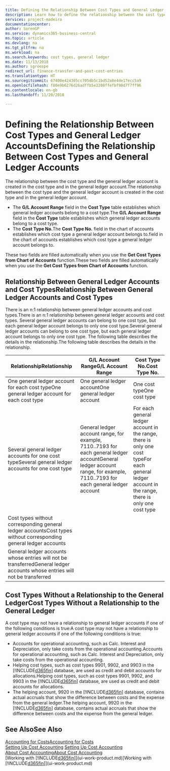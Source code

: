 ```yaml
---
title: Defining the Relationship Between Cost Types and General Ledger Accounts | Microsoft Docs
description: Learn how to define the relationship between the cost type and the general ledger account.
services: project-madeira
documentationcenter: 
author: SorenGP
ms.service: dynamics365-business-central
ms.topic: article
ms.devlang: na
ms.tgt_pltfrm: na
ms.workload: na
ms.search.keywords: cost types, general ledger
ms.date: 11/13/2018
ms.author: sgroespe
redirect_url: finance-transfer-and-post-cost-entries
ms.translationtype: HT
ms.sourcegitcommit: 67400e424305cc705db5c1bd52a8e4de17ecc5a9
ms.openlocfilehash: f80e9b6276d26adffb5e3208ffefbf98d7f7ff96
ms.contentlocale: en-gb
ms.lasthandoff: 11/20/2018

---
```

# <a name="defining-the-relationship-between-cost-types-and-general-ledger-accounts"></a><span data-ttu-id="83401-103">Defining the Relationship Between Cost Types and General Ledger Accounts</span><span class="sxs-lookup"><span data-stu-id="83401-103">Defining the Relationship Between Cost Types and General Ledger Accounts</span></span>
<span data-ttu-id="83401-104">The relationship between the cost type and the general ledger account is created in the cost type and in the general ledger account.</span><span class="sxs-lookup"><span data-stu-id="83401-104">The relationship between the cost type and the general ledger account is created in the cost type and in the general ledger account.</span></span>  

* <span data-ttu-id="83401-105">The **G/L Account Range** field in the **Cost Type** table establishes which general ledger accounts belong to a cost type.</span><span class="sxs-lookup"><span data-stu-id="83401-105">The **G/L Account Range** field in the **Cost Type** table establishes which general ledger accounts belong to a cost type.</span></span>  
* <span data-ttu-id="83401-106">The **Cost Type No.**</span><span class="sxs-lookup"><span data-stu-id="83401-106">The **Cost Type No.**</span></span> <span data-ttu-id="83401-107">field in the chart of accounts establishes which cost type a general ledger account belongs to.</span><span class="sxs-lookup"><span data-stu-id="83401-107">field in the chart of accounts establishes which cost type a general ledger account belongs to.</span></span>  

<span data-ttu-id="83401-108">These two fields are filled automatically when you use the **Get Cost Types from Chart of Accounts** function.</span><span class="sxs-lookup"><span data-stu-id="83401-108">These two fields are filled automatically when you use the **Get Cost Types from Chart of Accounts** function.</span></span>  

## <a name="relationship-between-general-ledger-accounts-and-cost-types"></a><span data-ttu-id="83401-109">Relationship Between General Ledger Accounts and Cost Types</span><span class="sxs-lookup"><span data-stu-id="83401-109">Relationship Between General Ledger Accounts and Cost Types</span></span>  
<span data-ttu-id="83401-110">There is an n:1 relationship between general ledger accounts and cost types.</span><span class="sxs-lookup"><span data-stu-id="83401-110">There is an n:1 relationship between general ledger accounts and cost types.</span></span> <span data-ttu-id="83401-111">Several general ledger accounts can belong to one cost type, but each general ledger account belongs to only one cost type.</span><span class="sxs-lookup"><span data-stu-id="83401-111">Several general ledger accounts can belong to one cost type, but each general ledger account belongs to only one cost type.</span></span> <span data-ttu-id="83401-112">The following table describes the details in the relationship.</span><span class="sxs-lookup"><span data-stu-id="83401-112">The following table describes the details in the relationship.</span></span>  

|<span data-ttu-id="83401-113">Relationship</span><span class="sxs-lookup"><span data-stu-id="83401-113">Relationship</span></span>|<span data-ttu-id="83401-114">**G/L Account Range**</span><span class="sxs-lookup"><span data-stu-id="83401-114">**G/L Account Range**</span></span>|<span data-ttu-id="83401-115">**Cost Type No.**</span><span class="sxs-lookup"><span data-stu-id="83401-115">**Cost Type No.**</span></span>|  
|------------------|------------------------------------------------|-------------------------------------------|  
|<span data-ttu-id="83401-116">One general ledger account for each cost type</span><span class="sxs-lookup"><span data-stu-id="83401-116">One general ledger account for each cost type</span></span>|<span data-ttu-id="83401-117">One general ledger account</span><span class="sxs-lookup"><span data-stu-id="83401-117">One general ledger account</span></span>|<span data-ttu-id="83401-118">One cost type</span><span class="sxs-lookup"><span data-stu-id="83401-118">One cost type</span></span>|  
|<span data-ttu-id="83401-119">Several general ledger accounts for one cost type</span><span class="sxs-lookup"><span data-stu-id="83401-119">Several general ledger accounts for one cost type</span></span>|<span data-ttu-id="83401-120">General ledger account range, for example, 7110..7193 for each general ledger account</span><span class="sxs-lookup"><span data-stu-id="83401-120">General ledger account range, for example, 7110..7193 for each general ledger account</span></span>|<span data-ttu-id="83401-121">For each general ledger account in the range, there is only one cost type</span><span class="sxs-lookup"><span data-stu-id="83401-121">For each general ledger account in the range, there is only one cost type</span></span>|  
|<span data-ttu-id="83401-122">Cost types without corresponding general ledger accounts</span><span class="sxs-lookup"><span data-stu-id="83401-122">Cost types without corresponding general ledger accounts</span></span>|<Empty>||  
|<span data-ttu-id="83401-123">General ledger accounts whose entries will not be transferred</span><span class="sxs-lookup"><span data-stu-id="83401-123">General ledger accounts whose entries will not be transferred</span></span>||<Empty>|  

## <a name="cost-types-without-a-relationship-to-the-general-ledger"></a><span data-ttu-id="83401-124">Cost Types Without a Relationship to the General Ledger</span><span class="sxs-lookup"><span data-stu-id="83401-124">Cost Types Without a Relationship to the General Ledger</span></span>  
<span data-ttu-id="83401-125">A cost type may not have a relationship to general ledger accounts if one of the following conditions is true:</span><span class="sxs-lookup"><span data-stu-id="83401-125">A cost type may not have a relationship to general ledger accounts if one of the following conditions is true:</span></span>  

* <span data-ttu-id="83401-126">Accounts for operational accounting, such as Calc. Interest and Depreciation, only take costs from the operational accounting.</span><span class="sxs-lookup"><span data-stu-id="83401-126">Accounts for operational accounting, such as Calc. Interest and Depreciation, only take costs from the operational accounting.</span></span>  
* <span data-ttu-id="83401-127">Helping cost types, such as cost types 9901, 9902, and 9903 in the [!INCLUDE[d365fin](includes/d365fin_md.md)] database, are used as credit and debit accounts for allocations.</span><span class="sxs-lookup"><span data-stu-id="83401-127">Helping cost types, such as cost types 9901, 9902, and 9903 in the [!INCLUDE[d365fin](includes/d365fin_md.md)] database, are used as credit and debit accounts for allocations.</span></span>  
* <span data-ttu-id="83401-128">The helping account, 9920 in the [!INCLUDE[d365fin](includes/d365fin_md.md)] database, contains actual accruals that show the difference between costs and the expense from the general ledger.</span><span class="sxs-lookup"><span data-stu-id="83401-128">The helping account, 9920 in the [!INCLUDE[d365fin](includes/d365fin_md.md)] database, contains actual accruals that show the difference between costs and the expense from the general ledger.</span></span>  

## <a name="see-also"></a><span data-ttu-id="83401-129">See Also</span><span class="sxs-lookup"><span data-stu-id="83401-129">See Also</span></span>  
[<span data-ttu-id="83401-130">Accounting for Costs</span><span class="sxs-lookup"><span data-stu-id="83401-130">Accounting for Costs</span></span>](finance-manage-cost-accounting.md)  
<span data-ttu-id="83401-131">[Setting Up Cost Accounting](finance-set-up-cost-accounting.md) </span><span class="sxs-lookup"><span data-stu-id="83401-131">[Setting Up Cost Accounting](finance-set-up-cost-accounting.md) </span></span>  
[<span data-ttu-id="83401-132">About Cost Accounting</span><span class="sxs-lookup"><span data-stu-id="83401-132">About Cost Accounting</span></span>](finance-about-cost-accounting.md)  
<span data-ttu-id="83401-133">[Working with [!INCLUDE[d365fin](includes/d365fin_md.md)]](ui-work-product.md)</span><span class="sxs-lookup"><span data-stu-id="83401-133">[Working with [!INCLUDE[d365fin](includes/d365fin_md.md)]](ui-work-product.md)</span></span>

